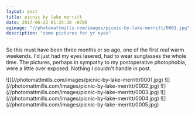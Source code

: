 ```yaml
---
layout: post
title: picnic by lake merritt
date: 2017-06-22 01:24:30 -0700
ogimage: "//photomattmills.com/images/picnic-by-lake-merritt/0001.jpg"
description: "some pictures for yr eyes"
---
```


So this must have been three months or so ago, one of the first real warm weekends. I'd just had my eyes lasered, had to wear sunglasses the whole time. The pictures, perhaps in sympathy to my postoperative photophobia, were a little over exposed. Nothing I couldn't handle in post. 

<span style="display:block;" class="center">
  ![](//photomattmills.com/images/picnic-by-lake-merritt/0001.jpg)
<span class="caption"></span>
![](//photomattmills.com/images/picnic-by-lake-merritt/0002.jpg)
<span class="caption"></span>
![](//photomattmills.com/images/picnic-by-lake-merritt/0003.jpg)
<span class="caption"></span>
![](//photomattmills.com/images/picnic-by-lake-merritt/0004.jpg)
<span class="caption"></span>
![](//photomattmills.com/images/picnic-by-lake-merritt/0005.jpg)
<span class="caption"></span>
</span>
